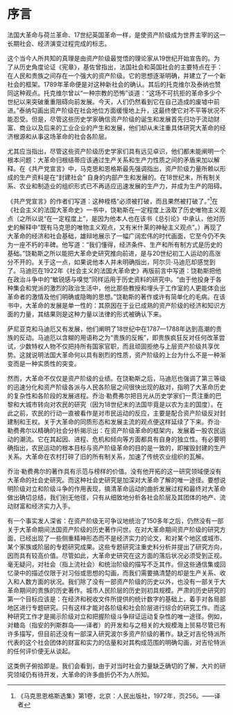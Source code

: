 # 序言

法国大革命与荷兰革命、17世纪英国革命一样，是使资产阶级成为世界主宰的这一长期社会、经济演变过程完成的标志。

这个当今人所共知的真理是由资产阶级最觉悟的理论家从19世纪开始宣告的。为了从历史角度论证《宪章》，基佐曾指出，法国社会和英国社会的主要特点在于：在人民和贵族之间存在一个强大的资产阶级。它的思想逐渐明确，并建立了一个新社会的框架。1789年革命便是对这种新社会的确认。其后的托克维尔及泰纳也赞同这种观点。托克维尔曾以“一种宗教的恐怖”谈道：“这场不可抗拒的革命多少个世纪以来突破重重阻碍向前发展。今天，人们仍然看到它在自己造成的废墟中前进。”泰纳勾画出资产阶级在社会地位方面缓慢地上升，这最终使它对不平等状况不能忍受。但是，尽管这些历史学家确信资产阶级的诞生和发展首先归功于流动财富、商业以及后来的工业企业的产生和发展，他们却从未注重具体研究大革命的经济根源和从事这场革命的社会各阶层。

尤其应当指出，尽管这些资产阶级历史学家们具有远见卓识，他们都未能阐明一个根本问题：大革命归根结蒂应该通过生产关系和生产力性质之间的矛盾来加以解释。在《共产党宣言》中，马克思和恩格斯最先强调指出，资产阶级力量所赖以形成的生产资料是在“封建社会” 自身的内部产生和发展的。在18世纪末，所有制关系、农业和制造业的组织形式已不再适应迅速发展的生产力，并成为生产的阻碍。

《共产党宣言》的作者们写道：这种桎梏“必须被打破，而且果然被打破了。”[^1]在《社会主义的法国大革命史》一书中，饶勒斯在一定程度上汲取了历史唯物主义观点（之所以说“在一定程度上”，是因为他本人也在该书《总引论》中承认，他对历史的解释中“既有马克思的唯物主义观点，又有米什莱的神秘主义观点”。）再现了大革命的经济和社会基础，雄辩地展示了一幅广阔宏伟的时代画面，它至今仍不失为一座不朽的丰碑。他写道：“我们懂得，经济条件、生产和所有制方式是历史的基础。”饶勒斯之所以能把大革命史研究推向前进，是与20世纪初工人运动的高涨分不开的。关于这一点，如果说他本人并未明确指出，阿尔贝·马迪厄却感觉到了。马迪厄在1922年《社会主义的法国大革命史》再版前言中写道：饶勒斯把他在政治斗争中的“敏锐感与嗅觉”同样运用于历史资料的研究中。“由于他投身于各种集会和党派的激烈的政治生活中，他比那些教授和埋头于工作室的人更能体会出革命者的激情及他们明确或隐晦的思想。”饶勒斯的著作或许有简单化的毛病。在该书中，大革命的发展是单一性的：其原因在于业已成熟的资产阶级的经济和知识方面的力量，其结果则是这种力量以法律的形式被确认下来。

萨尼亚克和马迪厄又有发展，他们阐明了18世纪中在1787—1788年达到高潮的贵族的反动。马迪厄以含糊的用语称之为“贵族的反叛”，即贵族疯狂反对任何改革尝试，少数特权人物不仅把持所有国家官职，而且顽固拒绝与上层资产阶级共享优势。这就说明法国大革命何以具有剧烈的性质，资产阶级的上台为什么不是一种渐变而是一种实质性的突变。

然而，大革命不仅仅是资产阶级的业绩。在饶勒斯之后，马迪厄也强调了第三等级的迅速分化和资产阶级各派与人民各阶层之间很快出现的敌对，指明了大革命历史的复杂性和各阶段的发展进程。乔治·勒费弗尔把目光从历史学家们一贯注重的巴黎和大城市转向对农民的研究（因为18世纪末的法国毕竟是以农为主的国度）。在此之前，农民的行动一直被看作是对市民运动的反应，主要是配合资产阶级反对封建制和王权。关于大革命的同质形态和发展主流的观点便这样延续了下来。乔治·勒费弗尔以精确的社会分析揭示出：在资产阶级革命的框架内，发展着一股农民运动的潮流。它在其起因、进程、危机和倾向等方面都具有自身的独立性。有必要明确指出，农民运动的根本目标与资产阶级革命的目的是一致的，即摧毁封建的生产关系。大革命在农村打碎了旧的所有制关系，加速了传统农业组织的瓦解。

乔治·勒费弗尔的著作具有示范与榜样的价值。没有他开拓的这一研究领域便没有大革命的社会史研究。而这种社会史研究是加深对大革命了解的唯一途径。要想说明阶级对立和阶级斗争的作用表现，搞清革命运动的曲折发展过程和最终对大革命做出确切总结，我们别无他径，只有从细致地分析各社会阶层及其团体的地产、流动财富和经济实力入手。

有一个事实发人深省：在资产阶级无可争议地统治了150多年之后，仍然没有一部关于大革命期间法国资产阶级的历史著作问世。在对大革命期间资产阶级的研究方面，已经出现了一些侧重精神形态而不是经济实力的论文，和对某个地区或城市、某个家族或阶层的专题研究成果。这些专题研究注重史料分析并提出了研究方向，因而具有较高价值。尽管如此，大革命史研究在这方面的落后状况必须受到正视。毫无疑问，对社会（指上流社会）和统治阶级的描写不乏其作。但这些通信集或回忆录中的描述仅限于对习俗或思想的勾画，而我们需要搞清楚的却是生产关系、收入和人数方面的状况。我们除了没有一部资产阶级的历史以外，也没有一部关于大革命期间的贵族的历史著作。城市人民阶层的历史则初具规模。严肃的历史研究的第一个目标应该是：在经济和税收文件所提供的统计数字的基础上，着手对各局部地区进行专题研究。只有这样才能对各阶级和社会阶层进行综合的研究工作。而这种研究工作才是揭示阶级对立和把握阶级斗争辩证运动复杂性的唯一途径。例如，对糖岛（指安的列斯群岛——译者）的开发和与之相关的大规模海上贸易尽管已有许多描写，但目前还没有一部深入研究波尔多资产阶级的著作。缺乏对吉伦特派所代表的这个社会团体的财富和实力的估量和对其构成范围的明确勾画，对吉伦特派的任何评价便无从谈起。

这类例子俯拾即是。我们会看到，由于对当时社会力量缺乏确切的了解，大片的研究领域仍有待开发，大革命的许多曲折仍不为人所知。

[^1]: 《马克思恩格斯选集》第1卷，北京：人民出版社，1972年，页256。——译者
